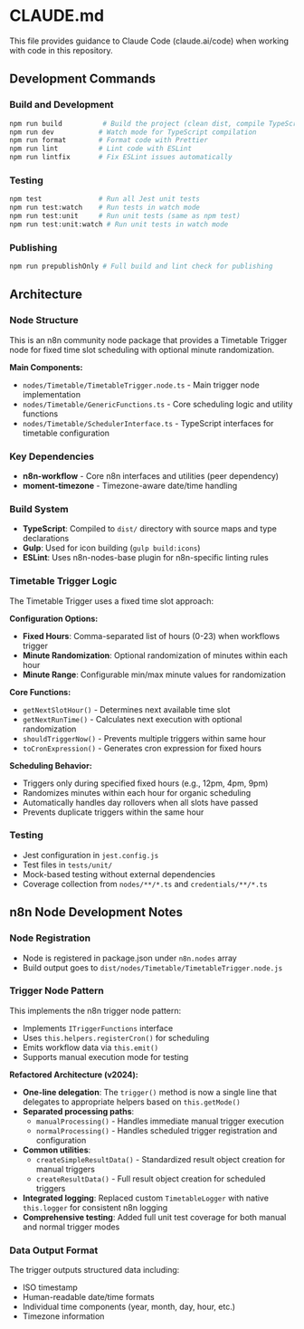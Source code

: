 # CLAUDE.md

This file provides guidance to Claude Code (claude.ai/code) when working with code in this repository.

## Development Commands

### Build and Development
```bash
npm run build          # Build the project (clean dist, compile TypeScript, build icons)
npm run dev           # Watch mode for TypeScript compilation
npm run format        # Format code with Prettier
npm run lint          # Lint code with ESLint
npm run lintfix       # Fix ESLint issues automatically
```

### Testing
```bash
npm test              # Run all Jest unit tests
npm run test:watch    # Run tests in watch mode
npm run test:unit     # Run unit tests (same as npm test)
npm run test:unit:watch # Run unit tests in watch mode
```

### Publishing
```bash
npm run prepublishOnly # Full build and lint check for publishing
```

## Architecture

### Node Structure
This is an n8n community node package that provides a Timetable Trigger node for fixed time slot scheduling with optional minute randomization.

**Main Components:**
- `nodes/Timetable/TimetableTrigger.node.ts` - Main trigger node implementation
- `nodes/Timetable/GenericFunctions.ts` - Core scheduling logic and utility functions
- `nodes/Timetable/SchedulerInterface.ts` - TypeScript interfaces for timetable configuration

### Key Dependencies
- **n8n-workflow** - Core n8n interfaces and utilities (peer dependency)
- **moment-timezone** - Timezone-aware date/time handling

### Build System
- **TypeScript**: Compiled to `dist/` directory with source maps and type declarations
- **Gulp**: Used for icon building (`gulp build:icons`)
- **ESLint**: Uses n8n-nodes-base plugin for n8n-specific linting rules

### Timetable Trigger Logic
The Timetable Trigger uses a fixed time slot approach:

**Configuration Options:**
- **Fixed Hours**: Comma-separated list of hours (0-23) when workflows trigger
- **Minute Randomization**: Optional randomization of minutes within each hour
- **Minute Range**: Configurable min/max minute values for randomization

**Core Functions:**
- `getNextSlotHour()` - Determines next available time slot
- `getNextRunTime()` - Calculates next execution with optional randomization  
- `shouldTriggerNow()` - Prevents multiple triggers within same hour
- `toCronExpression()` - Generates cron expression for fixed hours

**Scheduling Behavior:**
- Triggers only during specified fixed hours (e.g., 12pm, 4pm, 9pm)
- Randomizes minutes within each hour for organic scheduling
- Automatically handles day rollovers when all slots have passed
- Prevents duplicate triggers within the same hour

### Testing
- Jest configuration in `jest.config.js`
- Test files in `tests/unit/`
- Mock-based testing without external dependencies
- Coverage collection from `nodes/**/*.ts` and `credentials/**/*.ts`

## n8n Node Development Notes

### Node Registration
- Node is registered in package.json under `n8n.nodes` array
- Build output goes to `dist/nodes/Timetable/TimetableTrigger.node.js`

### Trigger Node Pattern
This implements the n8n trigger node pattern:
- Implements `ITriggerFunctions` interface
- Uses `this.helpers.registerCron()` for scheduling
- Emits workflow data via `this.emit()`
- Supports manual execution mode for testing

**Refactored Architecture (v2024):**
- **One-line delegation**: The `trigger()` method is now a single line that delegates to appropriate helpers based on `this.getMode()`
- **Separated processing paths**: 
  - `manualProcessing()` - Handles immediate manual trigger execution
  - `normalProcessing()` - Handles scheduled trigger registration and configuration
- **Common utilities**: 
  - `createSimpleResultData()` - Standardized result object creation for manual triggers
  - `createResultData()` - Full result object creation for scheduled triggers
- **Integrated logging**: Replaced custom `TimetableLogger` with native `this.logger` for consistent n8n logging
- **Comprehensive testing**: Added full unit test coverage for both manual and normal trigger modes

### Data Output Format
The trigger outputs structured data including:
- ISO timestamp
- Human-readable date/time formats
- Individual time components (year, month, day, hour, etc.)
- Timezone information